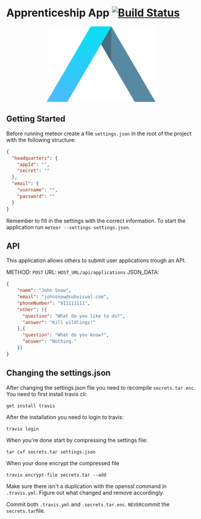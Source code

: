 Apprenticeship App [![Build Status](https://travis-ci.org/subvisual/apprenticeship-app.svg)](https://travis-ci.org/subvisual/apprenticeship-app)
==================

<p align="center">
  <img src=".apprenticeship.png" alt="Apprenticeship Logo">
</p>

Getting Started
---------------

Before running meteor create a file `settings.json` in the root of the project with the following structure:

```json
{
  "headquarters": {
    "appId": "",
    "secret": ""
  },
  "email": {
    "username": "",
    "password": ""
  }
}
```

Remember to fill in the settings with the correct information.
To start the application run `meteor --settings settings.json`.

API
---

This application allows others to submit user applications trough an API.

METHOD: `POST`
URL: `HOST_URL/api/applications`
JSON_DATA:

```json
{
    "name": "John Snow",
    "email": "johnsnow@subvisual.com",
    "phoneNumber": "911111111",
    "other": [{
      "question": "What do you like to do?",
      "answer": "Kill wildlings!"
    },{
      "question": "What do you know?",
      "answer": "Nothing."
    }]
}
```

Changing the settings.json
--------------------------

After changing the settings.json file you need to recompile `secrets.tar.enc`.
You need to first install travis cli:

```
get install travis
```

After the installation you need to login to travis:

```
travis login
```

When you're done start by compressing the settings file:

```
tar cvf secrets.tar settings.json
```

When your done encrypt the compressed file

```
travis encrypt-file secrets.tar --add
```

Make sure there isn't a duplication with the openssl command in `.travis.yml`.
Figure out what changed and remove accordingly.

Commit both `.travis.yml` and `.secrets.tar.enc`. ``NEVER``commit the `secrets.tar`file.
